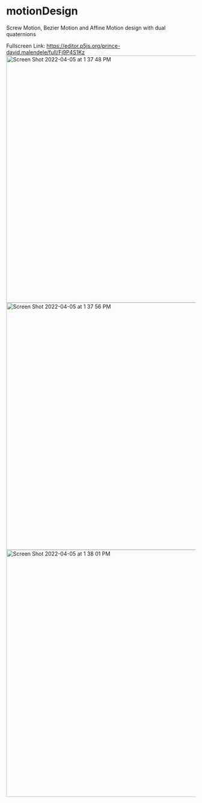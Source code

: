 # motionDesign
Screw Motion, Bezier Motion and Affine Motion design with dual quaternions

Fullscreen Link: https://editor.p5js.org/prince-david.malendele/full/Fj9P4S1Kz
<img width="657" alt="Screen Shot 2022-04-05 at 1 37 48 PM" src="https://user-images.githubusercontent.com/67610661/161679810-9121f3bc-141f-4bbc-a4da-6effcb7cb6cc.png">
<img width="657" alt="Screen Shot 2022-04-05 at 1 37 56 PM" src="https://user-images.githubusercontent.com/67610661/161679816-39da9dfb-bfe3-4bb4-a45a-5d69aeb4aae3.png">
<img width="657" alt="Screen Shot 2022-04-05 at 1 38 01 PM" src="https://user-images.githubusercontent.com/67610661/161679819-4343046a-be48-4aba-b9f6-f16443076bbe.png">
